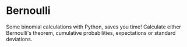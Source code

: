 # Bernoulli
Some binomial calculations with Python, saves you time!
Calculate either Bernoulli's theorem, cumulative probabilities, expectations or standard deviations.
